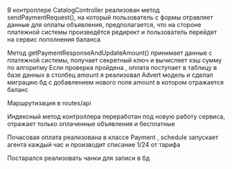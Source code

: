 В контроллере CatalogController реализован метод sendPaymentRequest(), на который пользователь с формы отравляет данные для оплаты объявления, предполагается, что на стороне платежной системы произведётся редирект и пользователь перейдет на сервис пополнения баланса

Метод getPaymentResponseAndUpdateAmount() принимает данные с платежной системы, получает секретный ключ и вычисляет хэш сумму по алгоритму Если проверка пройдена , оплата поступает в таблицу в базе данных в столбец amount я реализовал Advert модель и сделал миграцию бд с добавлением нового поля amount в котором отражается баланс

Маршрутизация в routes/api

Индексный метод контроллера переработан под новую работу сервиса, отражает только оплаченные объявления и бесплатные

Почасовая оплата реализована в классе Payment , schedule запускает агента каждый час и производит списание 1/24 от тарифа

Постарался реализовать чанки для записи в бд